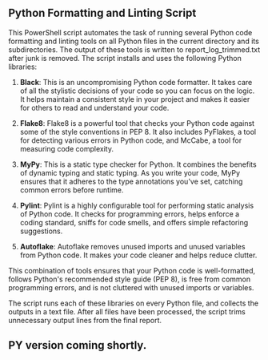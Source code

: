 ## Python Formatting and Linting Script

This PowerShell script automates the task of running several Python code formatting and linting tools on all Python files in the current directory and its subdirectories. The output of these tools is written to report_log_trimmed.txt after junk is removed. The script installs and uses the following Python libraries:

1. **Black**: This is an uncompromising Python code formatter. It takes care of all the stylistic decisions of your code so you can focus on the logic. It helps maintain a consistent style in your project and makes it easier for others to read and understand your code.

2. **Flake8**: Flake8 is a powerful tool that checks your Python code against some of the style conventions in PEP 8. It also includes PyFlakes, a tool for detecting various errors in Python code, and McCabe, a tool for measuring code complexity.

3. **MyPy**: This is a static type checker for Python. It combines the benefits of dynamic typing and static typing. As you write your code, MyPy ensures that it adheres to the type annotations you've set, catching common errors before runtime.

4. **Pylint**: Pylint is a highly configurable tool for performing static analysis of Python code. It checks for programming errors, helps enforce a coding standard, sniffs for code smells, and offers simple refactoring suggestions.

5. **Autoflake**: Autoflake removes unused imports and unused variables from Python code. It makes your code cleaner and helps reduce clutter. 

This combination of tools ensures that your Python code is well-formatted, follows Python's recommended style guide (PEP 8), is free from common programming errors, and is not cluttered with unused imports or variables. 

The script runs each of these libraries on every Python file, and collects the outputs in a text file. After all files have been processed, the script trims unnecessary output lines from the final report.

## PY version coming shortly.
